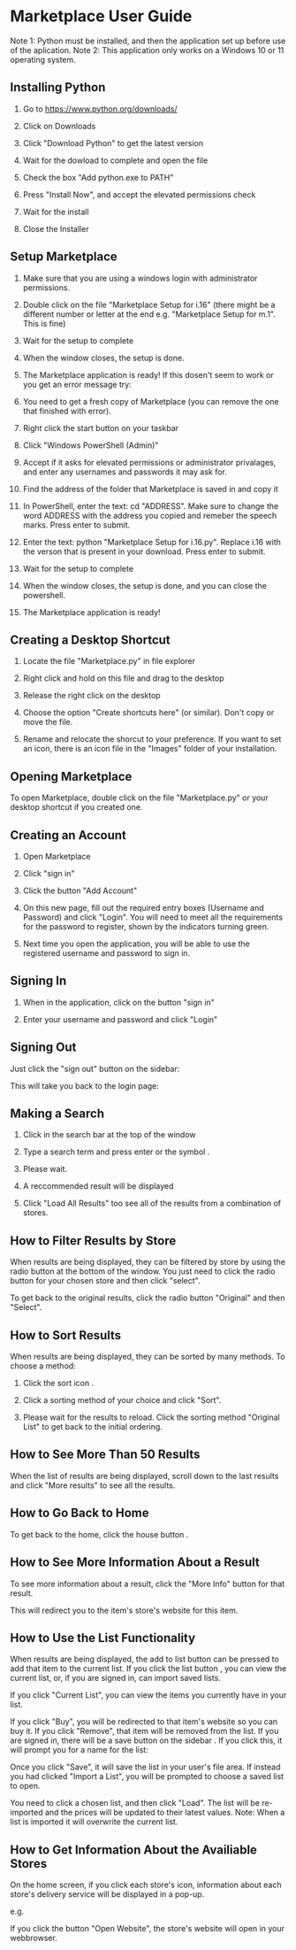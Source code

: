 # Marketplace User Guide
Note 1: Python must be installed, and then the application set up before use of the aplication.
Note 2: This application only works on a Windows 10 or 11 operating system.
## Installing Python
1.	Go to https://www.python.org/downloads/
2.	Click on Downloads
 
3.	Click "Download Python" to get the latest version
 
4.	Wait for the dowload to complete and open the file
5.	Check the box "Add python.exe to PATH"
 
6.	Press "Install Now", and accept the elevated permissions check
 
7.	Wait for the install
8.	Close the Installer
## Setup Marketplace
1.	Make sure that you are using a windows login with administrator permissions.
2.	Double click on the file "Marketplace Setup for i.16" (there might be a different number or letter at the end e.g. "Marketplace Setup for m.1". This is fine)
 
3.	Wait for the setup to complete
4.	When the window closes, the setup is done.
5.	The Marketplace application is ready!
If this dosen't seem to work or you get an error message try:
1.	You need to get a fresh copy of Marketplace (you can remove the one that finished with error).
2.	Right click the start button on your taskbar
3.	Click "Windows PowerShell (Admin)"
 
4.	Accept if it asks for elevated permissions or administrator privalages, and enter any usernames and passwords it may ask for.
5.	Find the address of the folder that Marketplace is saved in and copy it
 
6.	In PowerShell, enter the text: cd "ADDRESS". Make sure to change the word ADDRESS with the address you copied and remeber the speech marks. Press enter to submit.
 

7.	Enter the text: python "Marketplace Setup for i.16.py". Replace i.16 with the verson that is present in your download. Press enter to submit.
8.	Wait for the setup to complete
9.	When the window closes, the setup is done, and you can close the powershell.
10.	The Marketplace application is ready!
## Creating a Desktop Shortcut
1.	Locate the file "Marketplace.py" in file explorer
2.	Right click and hold on this file and drag to the desktop
3.	Release the right click on the desktop
 
4.	Choose the option "Create shortcuts here" (or similar). Don't copy or move the file.
 
5.	Rename and relocate the shorcut to your preference. If you want to set an icon, there is an icon file in the "Images" folder of your installation.
## Opening Marketplace
To open Marketplace, double click on the file "Marketplace.py" or your desktop shortcut if you created one.
## Creating an Account
1.	Open Marketplace
2.	Click "sign in"
 

3.	Click the button "Add Account"
 
4.	On this new page, fill out the required entry boxes (Username and Password) and click "Login". You will need to meet all the requirements for the password to register, shown by the indicators turning green.
 

5.	Next time you open the application, you will be able to use the registered username and password to sign in.
## Signing In
1.	When in the application, click on the button "sign in"
 

2.	Enter your username and password and click "Login" 
## Signing Out
Just click the "sign out" button on the sidebar:
 
This will take you back to the login page:
 
## Making a Search
1.	Click in the search bar at the top of the window
 
2.	Type a search term and press enter or the symbol  .
3.	Please wait.
4.	A reccommended result will be displayed
 
5.	Click "Load All Results" too see all of the results from a combination of stores.
 
## How to Filter Results by Store
When results are being displayed, they can be filtered by store by using the radio button at the bottom of the window. You just need to click the radio button for your chosen store and then click "select".
 
To get back to the original results, click the radio button "Original" and then "Select".
## How to Sort Results
When results are being displayed, they can be sorted by many methods. To choose a method:
1.	Click the sort icon  .
2.	Click a sorting method of your choice and click "Sort".
 
3.	Please wait for the results to reload.
Click the sorting method "Original List" to get back to the initial ordering.
## How to See More Than 50 Results
When the list of results are being displayed, scroll down to the last results and click "More results" to see all the results.
 
## How to Go Back to Home
To get back to the home, click the house button  .
## How to See More Information About a Result
To see more information about a result, click the "More Info" button for that result.
 
This will redirect you to the item's store's website for this item.
 
## How to Use the List Functionality
When results are being displayed, the add to list button   can be pressed to add that item to the current list.
If you click the list button  , you can view the current list, or, if you are signed in, can import saved lists.
 
If you click "Current List", you can view the items you currently have in your list.
 
If you click "Buy", you will be redirected to that item's website so you can buy it.
If you click "Remove", that item will be removed from the list.
If you are signed in, there will be a save button on the sidebar  . If you click this, it will prompt you for a name for the list:
 
Once you click "Save", it will save the list in your user's file area.
If instead you had clicked "Import a List", you will be prompted to choose a saved list to open.
 
You need to click a chosen list, and then click "Load". The list will be re-imported and the prices will be updated to their latest values. Note: When a list is imported it will overwrite the current list.
 
## How to Get Information About the Availiable Stores
On the home screen, if you click each store's icon, information about each store's delivery service will be displayed in a pop-up.
 
e.g.
 
If you click the button "Open Website", the store's website will open in your webbrowser.
 




